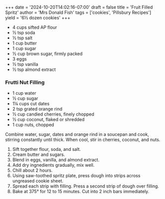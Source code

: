 +++
date = '2024-10-20T14:02:16-07:00'
draft = false
title = 'Fruit Filled Spritz'
author = 'Mrs Donald Fish'
tags = ['cookies', 'Pillsbury Recipes']
yield = '6½ dozen cookies'
+++

* 4 cups sifted AP flour
* ½ tsp soda
* ½ tsp salt
* 1 cup butter
* 1 cup sugar
* ½ cup brown sugar, firmly packed
* 3 eggs
* ½ tsp vanilla
* ½ tsp almond extract

### Frutti Nut Filling
* 1 cup water
* ½ cup sugar
* 1¼ cups cut dates
* 2 tsp grated orange rind
* ½ cup candied cherries, finely chopped
* ½ cup coconut, flaked or shredded
* 1 cup nuts, chopped

Combine water, sugar, dates and orange rind in a soucepan and cook, stirring constantly until thick. 
When cool, stir in cherries, coconut, and nuts.

1. Sift together flour, soda, and salt.
2. Cream butter and sugars.
3. Blend in eggs, vanilla, and almond extract.
4. Add dry ingnedients gradually, mix well.
5. Chill about 2 hours.
6. Using saw-toothed spritz plate, press dough into strips across ungreased cookie sheet.
7. Spread each strip with filling. Press a second strip of dough over filling.
8. Bake at 375° for 12 to 15 minutes. Cut into 2 inch bars immediately.
